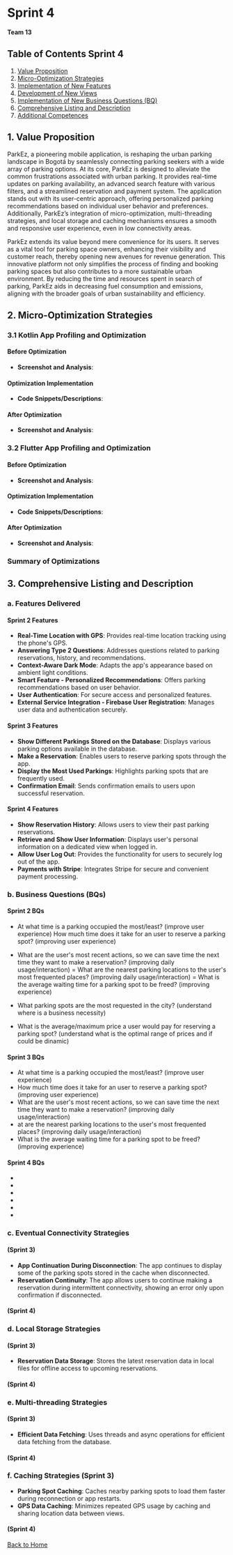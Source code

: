 # Sprint 4

**Team 13**


## Table of Contents Sprint 4

1. [Value Proposition](#1-value-proposition)
2. [Micro-Optimization Strategies](#2-micro-optimization-strategies)
3. [Implementation of New Features](#3-implementation-of-new-features)
4. [Development of New Views](#4-development-of-new-views)
5. [Implementation of New Business Questions (BQ)](#5-implementation-of-new-business-questions-bq)
6. [Comprehensive Listing and Description](#6-comprehensive-listing-and-description)
7. [Additional Competences](#7-additional-competences)

## 1. Value Proposition

ParkEz, a pioneering mobile application, is reshaping the urban parking landscape in Bogotá by seamlessly connecting parking seekers with a wide array of parking options. At its core, ParkEz is designed to alleviate the common frustrations associated with urban parking. It provides real-time updates on parking availability, an advanced search feature with various filters, and a streamlined reservation and payment system. The application stands out with its user-centric approach, offering personalized parking recommendations based on individual user behavior and preferences. Additionally, ParkEz’s integration of micro-optimization, multi-threading strategies, and local storage and caching mechanisms ensures a smooth and responsive user experience, even in low connectivity areas.

ParkEz extends its value beyond mere convenience for its users. It serves as a vital tool for parking space owners, enhancing their visibility and customer reach, thereby opening new avenues for revenue generation. This innovative platform not only simplifies the process of finding and booking parking spaces but also contributes to a more sustainable urban environment. By reducing the time and resources spent in search of parking, ParkEz aids in decreasing fuel consumption and emissions, aligning with the broader goals of urban sustainability and efficiency.
## 2. Micro-Optimization Strategies

### 3.1  Kotlin App Profiling and Optimization

#### Before Optimization
- **Screenshot and Analysis**: 

#### Optimization Implementation
- **Code Snippets/Descriptions**: 

#### After Optimization
- **Screenshot and Analysis**:

### 3.2 Flutter App Profiling and Optimization

#### Before Optimization
- **Screenshot and Analysis**: 

#### Optimization Implementation
- **Code Snippets/Descriptions**: 

#### After Optimization
- **Screenshot and Analysis**:

### Summary of Optimizations


## 3. Comprehensive Listing and Description
### a. Features Delivered

#### Sprint 2 Features
- **Real-Time Location with GPS**: Provides real-time location tracking using the phone's GPS.
- **Answering Type 2 Questions**: Addresses questions related to parking reservations, history, and recommendations.
- **Context-Aware Dark Mode**: Adapts the app's appearance based on ambient light conditions.
- **Smart Feature - Personalized Recommendations**: Offers parking recommendations based on user behavior.
- **User Authentication**: For secure access and personalized features.
- **External Service Integration - Firebase User Registration**: Manages user data and authentication securely.

#### Sprint 3 Features
- **Show Different Parkings Stored on the Database**: Displays various parking options available in the database.
- **Make a Reservation**: Enables users to reserve parking spots through the app.
- **Display the Most Used Parkings**: Highlights parking spots that are frequently used.
- **Confirmation Email**: Sends confirmation emails to users upon successful reservation.

#### Sprint 4 Features
- **Show Reservation History**: Allows users to view their past parking reservations.
- **Retrieve and Show User Information**: Displays user's personal information on a dedicated view when logged in.
- **Allow User Log Out**: Provides the functionality for users to securely log out of the app.
- **Payments with Stripe**: Integrates Stripe for secure and convenient payment processing.

### b. Business Questions (BQs)

#### Sprint 2 BQs
- At what time is a parking occupied the most/least? (improve user experience)
How much time does it take for an user to reserve a parking spot? (improving user experience)
- What are the user's most recent actions, so we can save time the next time they want to make a reservation? (improving daily usage/interaction)
= What are the nearest parking locations to the user's most frequented places? (improving daily usage/interaction)
= What is the average waiting time for a parking spot to be freed? (improving experience)

- What parking spots are the most requested in the city? (understand where is a business necessity)
- What is the average/maximum price a user would pay for reserving a parking spot? (understand what is the optimal range of prices and if could be dinamic)

#### Sprint 3 BQs
- At what time is a parking occupied the most/least?  (improve user experience)
-  How much time does it take for an user to reserve a parking spot? (improving user experience)
-   What are the user's most recent actions, so we can save time the next time they want to make a reservation?  (improving daily usage/interaction)
-  at are the nearest parking locations to the user's most frequented places? (improving daily usage/interaction)
-  What is the average waiting time for a parking spot to be freed? (improving experience)


#### Sprint 4 BQs
-
-
-
-
-
-
### c. Eventual Connectivity Strategies 
#### (Sprint 3)
- **App Continuation During Disconnection**: The app continues to display some of the parking spots stored in the cache when disconnected.
- **Reservation Continuity**: The app allows users to continue making a reservation during intermittent connectivity, showing an error only upon confirmation if disconnected.
#### (Sprint 4)

### d. Local Storage Strategies 
#### (Sprint 3)

- **Reservation Data Storage**: Stores the latest reservation data in local files for offline access to upcoming reservations.
#### (Sprint 4)

### e. Multi-threading Strategies
#### (Sprint 3)
- **Efficient Data Fetching**: Uses threads and async operations for efficient data fetching from the database.
#### (Sprint 4)

### f. Caching Strategies (Sprint 3)
- **Parking Spot Caching**: Caches nearby parking spots to load them faster during reconnection or app restarts.
- **GPS Data Caching**: Minimizes repeated GPS usage by caching and sharing location data between views.
#### (Sprint 4)



[Back to Home](../README.md)

